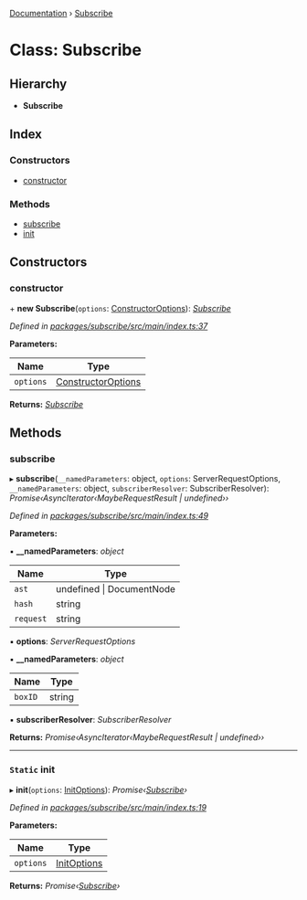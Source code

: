 [Documentation](../README.md) › [Subscribe](subscribe.md)

# Class: Subscribe

## Hierarchy

* **Subscribe**

## Index

### Constructors

* [constructor](subscribe.md#constructor)

### Methods

* [subscribe](subscribe.md#subscribe)
* [init](subscribe.md#static-init)

## Constructors

###  constructor

\+ **new Subscribe**(`options`: [ConstructorOptions](../README.md#constructoroptions)): *[Subscribe](subscribe.md)*

*Defined in [packages/subscribe/src/main/index.ts:37](https://github.com/badbatch/graphql-box/blob/1d38e3b/packages/subscribe/src/main/index.ts#L37)*

**Parameters:**

Name | Type |
------ | ------ |
`options` | [ConstructorOptions](../README.md#constructoroptions) |

**Returns:** *[Subscribe](subscribe.md)*

## Methods

###  subscribe

▸ **subscribe**(`__namedParameters`: object, `options`: ServerRequestOptions, `__namedParameters`: object, `subscriberResolver`: SubscriberResolver): *Promise‹AsyncIterator‹MaybeRequestResult | undefined››*

*Defined in [packages/subscribe/src/main/index.ts:49](https://github.com/badbatch/graphql-box/blob/1d38e3b/packages/subscribe/src/main/index.ts#L49)*

**Parameters:**

▪ **__namedParameters**: *object*

Name | Type |
------ | ------ |
`ast` | undefined &#124; DocumentNode |
`hash` | string |
`request` | string |

▪ **options**: *ServerRequestOptions*

▪ **__namedParameters**: *object*

Name | Type |
------ | ------ |
`boxID` | string |

▪ **subscriberResolver**: *SubscriberResolver*

**Returns:** *Promise‹AsyncIterator‹MaybeRequestResult | undefined››*

___

### `Static` init

▸ **init**(`options`: [InitOptions](../README.md#initoptions)): *Promise‹[Subscribe](subscribe.md)›*

*Defined in [packages/subscribe/src/main/index.ts:19](https://github.com/badbatch/graphql-box/blob/1d38e3b/packages/subscribe/src/main/index.ts#L19)*

**Parameters:**

Name | Type |
------ | ------ |
`options` | [InitOptions](../README.md#initoptions) |

**Returns:** *Promise‹[Subscribe](subscribe.md)›*
